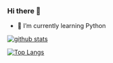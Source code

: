 ### Hi there 👋
- 🌱 I’m currently learning Python

[![github stats](https://github-readme-stats.vercel.app/api?username=anandadwii&show_icons=true&theme=dracula&count_private=true)](https://github.com/anuraghazra/github-readme-stats)


[![Top Langs](https://github-readme-stats.vercel.app/api/top-langs/?username=anandadwii&langs_count=8&layout=compact&theme=dracula)](https://github.com/anuraghazra/github-readme-stats)

<!--
**anandadwii/anandadwii** is a ✨ _special_ ✨ repository because its `README.md` (this file) appears on your GitHub profile.

Here are some ideas to get you started:

- 🔭 I’m currently working on ...
- 🌱 I’m currently learning ...
- 👯 I’m looking to collaborate on ...
- 🤔 I’m looking for help with ...
- 💬 Ask me about ...
- 📫 How to reach me: ...
- 😄 Pronouns: ...
- ⚡ Fun fact: ...
-->
